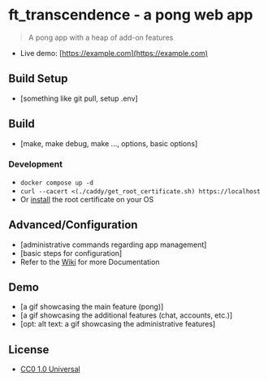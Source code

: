 # ft_transcendence - a pong web app

> A pong app with a heap of add-on features

- Live demo: [https://example.com](https://example.com)

## Build Setup

- [something like git pull, setup .env]

## Build

- [make, make debug, make ..., options, basic options]

### Development

- `docker compose up -d`
- `curl --cacert <(./caddy/get_root_certificate.sh) https://localhost`
- Or [install](https://tech.surveypoint.com/tips/browser-trust-caddy-ssl-certs/) the root certificate on your OS

## Advanced/Configuration

- [administrative commands regarding app management]
- [basic steps for configuration]
- Refer to the [Wiki](https://github.com/cubernetes/ft_transcendence/wiki) for more Documentation

## Demo

- [a gif showcasing the main feature (pong)]
- [a gif showcasing the additional features (chat, accounts, etc.)]
- [opt: alt text: a gif showcasing the administrative features]

## License

- [CC0 1.0 Universal](COPYING)
